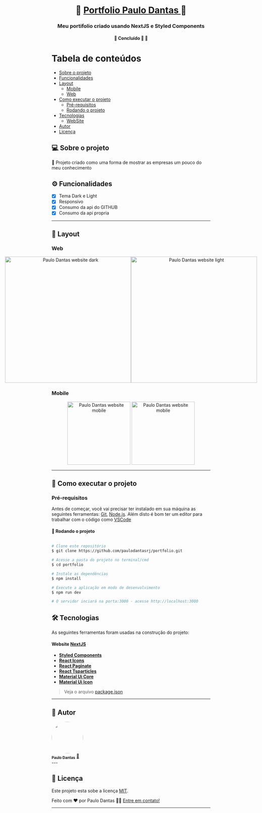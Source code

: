 <h1 align="center">
    💎 <a href="https://portfolio-paulodantasrj.vercel.app/" alt="site do ecoleta"> Portfolio Paulo Dantas </a> 💎
</h1>

<h3 align="center">
    Meu portifolio criado usando NextJS e Styled Components 
</h3>

<h4 align="center">
	🚧 Concluído 🚀 🚧
</h4>

# Tabela de conteúdos

- [Sobre o projeto](#sobre-o-projeto)
- [Funcionalidades](#-funcionalidades)
- [Layout](#-layout)
  - [Mobile](#mobile)
  - [Web](#web)
- [Como executar o projeto](#-como-executar-o-projeto)
  - [Pré-requisitos](#pré-requisitos)
  - [Rodando o projeto](#rodando-o-projeto)
- [Tecnologias](#-tecnologias)
  - [WebSite](#user-content-website--react----typescript)
- [Autor](#-autor)
- [Licença](#user-content--licença)
<!--te-->

## 💻 Sobre o projeto

💎 Projeto criado como uma forma de mostrar as empresas um pouco do meu conhecimento

## ⚙️ Funcionalidades

- [x] Tema Dark e Light
- [x] Responsivo
- [x] Consumo da api do GITHUB
- [x] Consumo da api propria

---

## 🎨 Layout

### Web

<p align="center" style="display: flex; align-items: flex-start; justify-content: center;">
  <img alt="Paulo Dantas website dark" src="https://github.com/paulodantasrj/portfolio/blob/main/public/img/img1.PNG" width="400px">

  <img alt="Paulo Dantas website light" src="https://github.com/paulodantasrj/portfolio/blob/main/public/img/img2.PNG" width="400px">
</p>

### Mobile

<p align="center">
  <img alt="Paulo Dantas website mobile"  src="https://github.com/paulodantasrj/portfolio/blob/main/public/img/img3.PNG" width="200px">

  <img alt="Paulo Dantas website mobile"  src="https://github.com/paulodantasrj/portfolio/blob/main/public/img/img4.PNG" width="200px">
</p>

---

## 🚀 Como executar o projeto

### Pré-requisitos

Antes de começar, você vai precisar ter instalado em sua máquina as seguintes ferramentas:
[Git](https://git-scm.com), [Node.js](https://nodejs.org/en/).
Além disto é bom ter um editor para trabalhar com o código como [VSCode](https://code.visualstudio.com/)

#### 🎲 Rodando o projeto

```bash

# Clone este repositório
$ git clone https://github.com/paulodantasrj/portfolio.git

# Acesse a pasta do projeto no terminal/cmd
$ cd portfolio

# Instale as dependências
$ npm install

# Execute a aplicação em modo de desenvolvimento
$ npm run dev

# O servidor inciará na porta:3000 - acesse http://localhost:3000

```

## 🛠 Tecnologias

As seguintes ferramentas foram usadas na construção do projeto:

#### **Website** [NextJS](https://nextjs.org/)

- **[Styled Components](https://styled-components.com/)**
- **[React Icons](https://react-icons.github.io/react-icons/)**
- **[React Paginate](https://www.npmjs.com/package/react-paginate)**
- **[React Tsparticles](https://www.npmjs.com/package/react-tsparticles)**
- **[Material Ui Core](https://material-ui.com/)**
- **[Material Ui Icon](https://material-ui.com/)**

> Veja o arquivo [package.json](https://github.com/paulodantasrj/portfolio/blob/main/package.json)

---

## 🦸 Autor

<img style="border-radius: 50%;" src="https://avatars.githubusercontent.com/u/42381779?v=4" width="100px;" alt=""/>
 <br />
 <sub><b>Paulo Dantas</b></sub></a> <a href="https://portfolio-paulodantasrj.vercel.app/" >🚀</a>
 <br />
---

## 📝 Licença

Este projeto esta sobe a licença [MIT](./LICENSE).

Feito com ❤️ por Paulo Dantas 👋🏽 [Entre em contato!](https://www.linkedin.com/in/paulodantasjr/)

---

